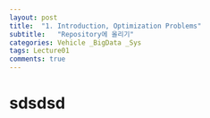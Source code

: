 ```yaml
---
layout: post
title:  "1. Introduction, Optimization Problems"
subtitle:   "Repository에 올리기"
categories: Vehicle _BigData _Sys
tags: Lecture01
comments: true
---
```




# sdsdsd